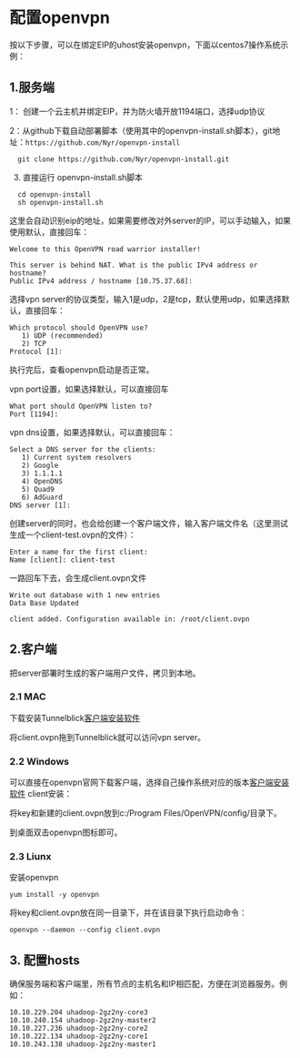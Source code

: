

# 配置openvpn

按以下步骤，可以在绑定EIP的uhost安装openvpn，下面以centos7操作系统示例：

## 1.服务端

  1： 创建一个云主机并绑定EIP，并为防火墙开放1194端口，选择udp协议
  
  2：从github下载自动部署脚本（使用其中的openvpn-install.sh脚本），git地址：`https://github.com/Nyr/openvpn-install`
  
  ```
    git clone https://github.com/Nyr/openvpn-install.git   
  ```
  3. 直接运行 openvpn-install.sh脚本
  
  ``` 
    cd openvpn-install
    sh openvpn-install.sh
  ```
  
这里会自动识别eip的地址，如果需要修改对外server的IP，可以手动输入，如果使用默认，直接回车：  
  
```
Welcome to this OpenVPN road warrior installer!

This server is behind NAT. What is the public IPv4 address or hostname?
Public IPv4 address / hostname [10.75.37.68]: 
```
选择vpn server的协议类型，输入1是udp，2是tcp，默认使用udp，如果选择默认，直接回车：
```
Which protocol should OpenVPN use?
   1) UDP (recommended)
   2) TCP
Protocol [1]: 
```
执行完后，查看openvpn启动是否正常。

vpn port设置，如果选择默认，可以直接回车
```
What port should OpenVPN listen to?
Port [1194]: 
```

vpn dns设置，如果选择默认，可以直接回车：
```
Select a DNS server for the clients:
   1) Current system resolvers
   2) Google
   3) 1.1.1.1
   4) OpenDNS
   5) Quad9
   6) AdGuard
DNS server [1]: 
```
创建server的同时，也会给创建一个客户端文件，输入客户端文件名（这里测试生成一个client-test.ovpn的文件）：

```
Enter a name for the first client:
Name [client]: client-test
```
一路回车下去，会生成client.ovpn文件

```
Write out database with 1 new entries
Data Base Updated

client added. Configuration available in: /root/client.ovpn
```
## 2.客户端

把server部署时生成的客户端用户文件，拷贝到本地。

### 2.1 MAC

下载安装Tunnelblick[客户端安装软件](https://tunnelblick.net/downloads.html)

将client.ovpn拖到Tunnelblick就可以访问vpn server。

### 2.2 Windows

可以直接在openvpn官网下载客户端，选择自己操作系统对应的版本[客户端安装软件](https://openvpn.net/community-downloads/)
client安装：

将key和新建的client.ovpn放到c:/Program Files/OpenVPN/config/目录下。

到桌面双击openvpn图标即可。

### 2.3 Liunx

安装openvpn

```
yum install -y openvpn
```

将key和client.ovpn放在同一目录下，并在该目录下执行启动命令：

```
openvpn --daemon --config client.ovpn
```

## 3. 配置hosts

确保服务端和客户端里，所有节点的主机名和IP相匹配，方便在浏览器服务。例如：

    10.10.229.204 uhadoop-2gz2ny-core3 
    10.10.240.154 uhadoop-2gz2ny-master2 
    10.10.227.236 uhadoop-2gz2ny-core2 
    10.10.222.134 uhadoop-2gz2ny-core1 
    10.10.243.138 uhadoop-2gz2ny-master1
